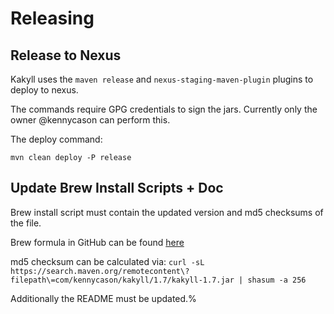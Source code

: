 # Releasing


## Release to Nexus

Kakyll uses the `maven release` and `nexus-staging-maven-plugin` plugins to deploy to nexus.

The commands require GPG credentials to sign the jars.
Currently only the owner @kennycason can perform this.

The deploy command:

`mvn clean deploy -P release`

## Update Brew Install Scripts + Doc

Brew install script must contain the updated version and md5 checksums of the file.

Brew formula in GitHub can be found [here](https://raw.githubusercontent.com/kennycason/kakyll/master/script/brew/kakyll.rb)

md5 checksum can be calculated via:
`curl -sL https://search.maven.org/remotecontent\?filepath\=com/kennycason/kakyll/1.7/kakyll-1.7.jar | shasum -a 256`

Additionally the README must be updated.%